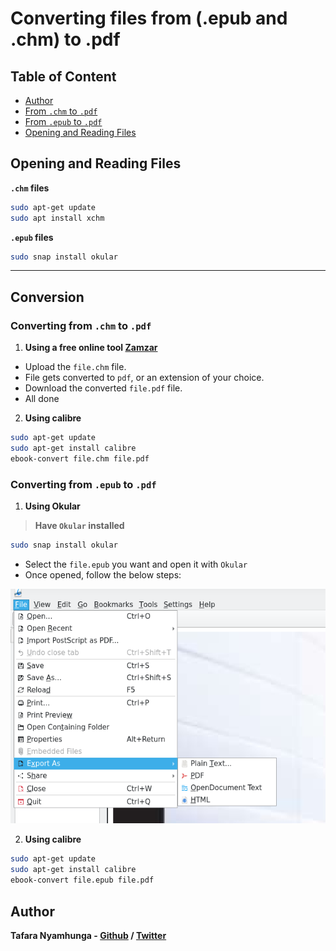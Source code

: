 # Converting files from (.epub and .chm) to .pdf

## Table of Content
- [Author](#author)
- [From `.chm` to `.pdf`](#converting-from-chm-to-pdf)
- [From `.epub` to `.pdf`](#converting-from-epub-to-pdf)
- [Opening and Reading Files](#opening-and-reading-files)


## Opening and Reading Files

**`.chm` files**

```bash
sudo apt-get update
sudo apt install xchm
```

**`.epub` files**

```bash
sudo snap install okular
```
___

## Conversion

### Converting from `.chm` to `.pdf`

1. **Using a free online tool [Zamzar](https://www.zamzar.com/convert/chm-to-pdf/)**

- Upload the `file.chm` file.
- File gets converted to `pdf`, or an extension of your choice.
- Download the converted `file.pdf` file.
- All done

2. **Using calibre**

```bash
sudo apt-get update
sudo apt-get install calibre
ebook-convert file.chm file.pdf
```

### Converting from `.epub` to `.pdf`

1. **Using Okular**

> **Have `Okular` installed**

```bash
sudo snap install okular
```

- Select the `file.epub` you want and open it with `Okular`
- Once opened, follow the below steps:

![Converting from `.epub` to `.pdf`](images/okular_conversion.png)


2. **Using calibre**

```bash
sudo apt-get update
sudo apt-get install calibre
ebook-convert file.epub file.pdf
```

## Author

**Tafara Nyamhunga  - [Github](https://github.com/tafara-n) / [Twitter](https://twitter.com/tafaranyamhunga)**
